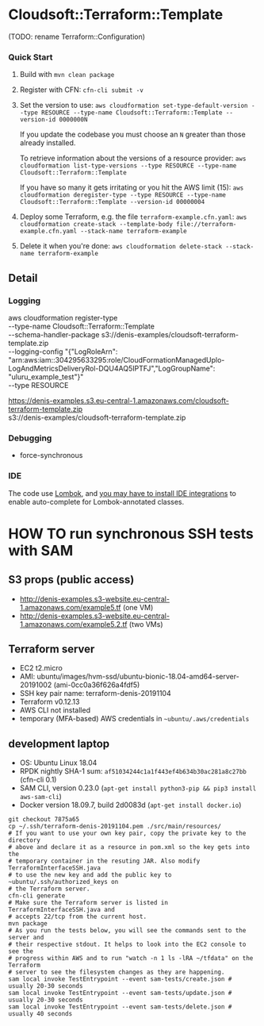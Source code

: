 # Cloudsoft::Terraform::Template

(TODO: rename Terraform::Configuration)

### Quick Start

1. Build with `mvn clean package`

2. Register with CFN: `cfn-cli submit -v`

3. Set the version to use:
   `aws cloudformation set-type-default-version --type RESOURCE --type-name Cloudsoft::Terraform::Template --version-id 0000000N`
   
   If you update the codebase you must choose an `N` greater than those already installed. 
    
   To retrieve information about the versions of a resource provider:
   `aws cloudformation list-type-versions --type RESOURCE --type-name Cloudsoft::Terraform::Template`
   
   If you have so many it gets irritating or you hit the AWS limit (15):
   `aws cloudformation deregister-type --type RESOURCE --type-name Cloudsoft::Terraform::Template --version-id 00000004` 

4. Deploy some Terraform, e.g. the file `terraform-example.cfn.yaml`:
   `aws cloudformation create-stack --template-body file://terraform-example.cfn.yaml --stack-name terraform-example`
   
5. Delete it when you're done:
   `aws cloudformation delete-stack --stack-name terraform-example`


## Detail

### Logging

aws cloudformation register-type \
  --type-name Cloudsoft::Terraform::Template \
  --schema-handler-package s3://denis-examples/cloudsoft-terraform-template.zip \
  --logging-config "{\"LogRoleArn\": \"arn:aws:iam::304295633295:role/CloudFormationManagedUplo-LogAndMetricsDeliveryRol-DQU4AQ5IPTFJ\",\"LogGroupName\": \"uluru_example_test\"}" \
  --type RESOURCE

https://denis-examples.s3.eu-central-1.amazonaws.com/cloudsoft-terraform-template.zip \
  s3://denis-examples/cloudsoft-terraform-template.zip
  
  
### Debugging

* force-synchronous


### IDE

The code use [Lombok](https://projectlombok.org/), and [you may have to install
IDE integrations](https://projectlombok.org/) to enable auto-complete for
Lombok-annotated classes.


# HOW TO run synchronous SSH tests with SAM

## S3 props (public access)
* http://denis-examples.s3-website.eu-central-1.amazonaws.com/example5.tf (one VM)
* http://denis-examples.s3-website.eu-central-1.amazonaws.com/example5.2.tf (two VMs)

## Terraform server
* EC2 t2.micro
* AMI: ubuntu/images/hvm-ssd/ubuntu-bionic-18.04-amd64-server-20191002 (ami-0cc0a36f626a4fdf5)
* SSH key pair name: terraform-denis-20191104
* Terraform v0.12.13
* AWS CLI not installed
* temporary (MFA-based) AWS credentials in `~ubuntu/.aws/credentials`

## development laptop
* OS: Ubuntu Linux 18.04
* RPDK nightly SHA-1 sum: `af51034244c1a1f443ef4b634b30ac281a8c27bb` (cfn-cli 0.1)
* SAM CLI, version 0.23.0 (`apt-get install python3-pip && pip3 install aws-sam-cli`)
* Docker version 18.09.7, build 2d0083d (`apt-get install docker.io`)

```shell
git checkout 7875a65
cp ~/.ssh/terraform-denis-20191104.pem ./src/main/resources/
# If you want to use your own key pair, copy the private key to the directory
# above and declare it as a resource in pom.xml so the key gets into the
# temporary container in the resuting JAR. Also modify TerraformInterfaceSSH.java
# to use the new key and add the public key to ~ubuntu/.ssh/authorized_keys on
# the Terraform server.
cfn-cli generate
# Make sure the Terraform server is listed in TerraformInterfaceSSH.java and
# accepts 22/tcp from the current host.
mvn package
# As you run the tests below, you will see the commands sent to the server and
# their respective stdout. It helps to look into the EC2 console to see the
# progress within AWS and to run "watch -n 1 ls -lRA ~/tfdata" on the Terraform
# server to see the filesystem changes as they are happening.
sam local invoke TestEntrypoint --event sam-tests/create.json # usually 20-30 seconds
sam local invoke TestEntrypoint --event sam-tests/update.json # usually 20-30 seconds
sam local invoke TestEntrypoint --event sam-tests/delete.json # usually 40 seconds
```
